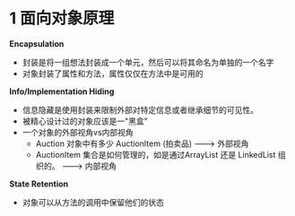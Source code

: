 # 1 面向对象原理

 **Encapsulation**

- 封装是将一组想法封装成一个单元，然后可以将其命名为单独的一个名字
- 对象封装了属性和方法，属性仅仅在方法中是可用的

**Info/Implementation Hiding**

- 信息隐藏是使用封装来限制外部对特定信息或者继承细节的可见性。
- 被精心设计过的对象应该是一"黑盒"
- 一个对象的外部视角vs内部视角
  - Auction 对象中有多少 AuctionItem (拍卖品) ---> 外部视角
  - AuctionItem 集合是如何管理的，如是通过ArrayList 还是 LinkedList 组织的。 ---> 内部视角

**State Retention**

- 对象可以从方法的调用中保留他们的状态